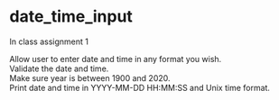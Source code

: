 # date_time_input
 In class assignment 1

Allow user to enter date and time in any format you wish. <br>
Validate the date and time. <br>
Make sure year is between 1900 and 2020. <br>
Print date and time in YYYY-MM-DD HH:MM:SS and Unix time format. <br>